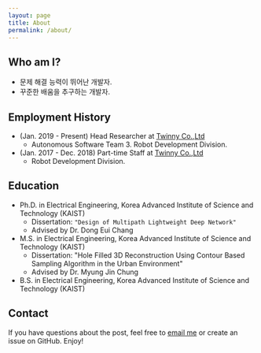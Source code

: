 ```yaml
---
layout: page
title: About
permalink: /about/
---
```

## Who am I?
* 문제 해결 능력이 뛰어난 개발자.
* 꾸준한 배움을 추구하는 개발자.

## Employment History
* (Jan. 2019 - Present) Head Researcher at [Twinny Co.,Ltd](https://twinny.ai/)
    * Autonomous Software Team 3. Robot Development Division.
* (Jan. 2017 - Dec. 2018) Part-time Staff at [Twinny Co.,Ltd](https://twinny.ai/)
    * Robot Development Division.    

## Education
* Ph.D. in Electrical Engineering, Korea Advanced Institute of Science and Technology (KAIST)
    * Dissertation: `"Design of Multipath Lightweight Deep Network"`
    * Advised by Dr. Dong Eui Chang
* M.S. in Electrical Engineering, Korea Advanced Institute of Science and Technology (KAIST)
    * Dissertation: "Hole Filled 3D Reconstruction Using Contour Based Sampling Algorithm in the Urban Environment"
    * Advised by Dr. Myung Jin Chung
* B.S. in Electrical Engineering, Korea Advanced Institute of Science and Technology (KAIST)

## Contact
If you have questions about the post, feel free to [email me](mailto:undol26@gmail.com) or create an issue on GitHub. Enjoy!


<!-- ### _config.yml
> Code block will look like this.
```yml
highlighter-theme: monokai //you can change your syntax color scheme.
date_format: "%Y-%M-%D" //and date format.
```

### Screenshots
#### Page
![alt text](/public/img/screenshot-1.png)
#### Articles
![alt text](/public/img/screenshot-2.png)
#### Page - Mobile
![alt text](/public/img/screenshot-m1.png)
#### Page - Articles
![alt text](/public/img/screenshot-m2.png) -->
